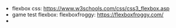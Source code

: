 - flexbox css: https://www.w3schools.com/css/css3_flexbox.asp
- game test flexbox: flexboxfroggy: https://flexboxfroggy.com/
- 